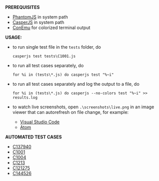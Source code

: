 **PREREQUISITES**

* [PhantomJS](http://phantomjs.org) in system path
* [CasperJS](http://casperjs.org) in system path
* [ConEmu](https://conemu.github.io) for colorized terminal output

**USAGE:**

* to run single test file in the ```tests``` folder, do
    ```{r, engine='bash', single_test}
    casperjs test tests\C1001.js
    ```
    

* to run all test cases separately, do 
    ```{r, engine='bash', all_tests_separately}
    for %i in (tests\*.js) do casperjs test "%~i"
    ```


* to run all test cases separately and log the output to a file, do
    ```{r, engine='bash', all_tests_separately_log_file}
    for %i in (tests\*.js) do casperjs --no-colors test "%~i" >> results.log
    ```


* to watch live screenshots, open ```.\screenshots\live.png``` in an image viewer that can autorefresh on file change, for example:
    - [Visual Studio Code](https://code.visualstudio.com)
    - [Atom](https://atom.io)


**AUTOMATED TEST CASES**
* [C137940](http://wfmtestrailvm/testrail/index.php?/cases/view/137940)
* [C1001](http://wfmtestrailvm/testrail/index.php?/cases/view/1001)
* [C1004](http://wfmtestrailvm/testrail/index.php?/cases/view/1004)
* [C1213](http://wfmtestrailvm/testrail/index.php?/cases/view/1213)
* [C121275](http://wfmtestrailvm/testrail/index.php?/cases/view/121275)
* [C144526](http://wfmtestrailvm/testrail/index.php?/cases/view/144526)